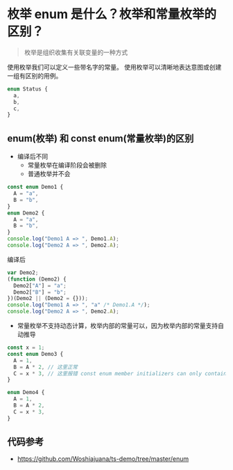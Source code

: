 # 枚举 enum 是什么？枚举和常量枚举的区别？

> 枚举是组织收集有关联变量的一种方式

使用枚举我们可以定义一些带名字的常量。 使用枚举可以清晰地表达意图或创建一组有区别的用例。

```ts
enum Status {
  a,
  b,
  c,
}
```

## enum(枚举) 和 const enum(常量枚举)的区别

- 编译后不同
  - 常量枚举在编译阶段会被删除
  - 普通枚举并不会

```ts
const enum Demo1 {
  A = "a",
  B = "b",
}
enum Demo2 {
  A = "a",
  B = "b",
}
console.log("Demo1 A => ", Demo1.A);
console.log("Demo2 A => ", Demo2.A);
```

编译后

```js
var Demo2;
(function (Demo2) {
  Demo2["A"] = "a";
  Demo2["B"] = "b";
})(Demo2 || (Demo2 = {}));
console.log("Demo1 A => ", "a" /* Demo1.A */);
console.log("Demo2 A => ", Demo2.A);
```

- 常量枚举不支持动态计算，枚举内部的常量可以，因为枚举内部的常量支持自动推导

```ts
const x = 1;
const enum Demo3 {
  A = 1,
  B = A * 2, // 这里正常
  C = x * 3, // 这里报错 const enum member initializers can only contain literal values and other computed enum values.
}

enum Demo4 {
  A = 1,
  B = A * 2,
  C = x * 3,
}
```

## 代码参考

- https://github.com/Woshiajuana/ts-demo/tree/master/enum
